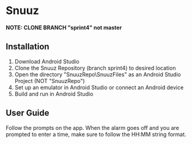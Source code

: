 # Snuuz

**NOTE: CLONE BRANCH "sprint4" not master**

## Installation

1. Download Android Studio
2. Clone the Snuuz Repository (branch sprint4) to desired location
3. Open the directory "SnuuzRepo\SnuuzFiles\" as an Android Studio Project (NOT "SnuuzRepo\")
4. Set up an emulator in Android Studio or connect an Android device
5. Build and run in Android Studio

## User Guide 

Follow the prompts on the app. When the alarm goes off and you are prompted to enter a time, make sure to follow the HH:MM string format.
